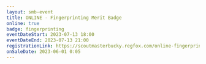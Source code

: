 ```yaml
---
layout: smb-event
title: ONLINE - Fingerprinting Merit Badge
online: true
badge: fingerprinting
eventDateStart: 2023-07-13 18:00
eventDateEnd: 2023-07-13 21:00
registrationLink: https://scoutmasterbucky.regfox.com/online-fingerprinting-merit-badge---2023-07-13
onSaleDate: 2023-06-01 0:05
---
```

